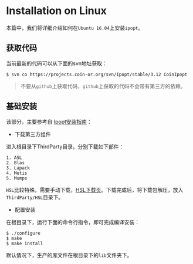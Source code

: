 # Installation on Linux

本篇中，我们将详细介绍如何在`Ubuntu 16.04`上安装`ipopt`。

## 获取代码

当前最新的代码可以从下面的svn地址获取：

```
$ svn co https://projects.coin-or.org/svn/Ipopt/stable/3.12 CoinIpopt 
```

> 不要从`github`上获取代码，`github`上获取的代码不会带有第三方的依赖。
    
    

## 基础安装

该部分，主要参考自 [Ipopt安装指南](https://www.coin-or.org/Ipopt/documentation/node10.html)：

* 下载第三方组件
    
进入根目录下ThirdParty目录，分别下载如下部件：

    1. ASL
    2. Blas
    3. Lapack
    4. Metis
    5. Mumps
    
`HSL`比较特殊，需要手动下载，[HSL下载页](www.hsl.rl.ac.uk/ipopt/)。下载完成后，将下载包解压，放入`ThirdParty/HSL`目录下。

* 配置安装

在根目录下，运行下面的命令行指令，即可完成编译安装：

```
$ ./configure
$ make
$ make install
```

默认情况下，生产的库文件在根目录下的`lib`文件夹下。
